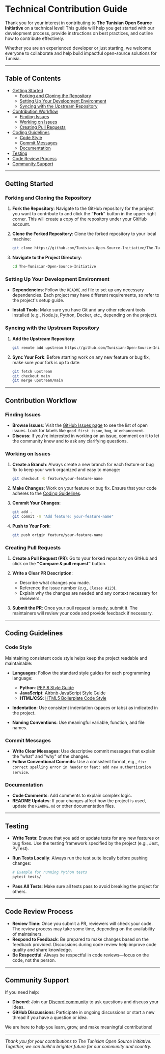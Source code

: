 # Technical Contribution Guide

Thank you for your interest in contributing to **The Tunisian Open Source Initiative** on a technical level! This guide will help you get started with our development process, provide instructions on best practices, and outline how to contribute effectively.

Whether you are an experienced developer or just starting, we welcome everyone to collaborate and help build impactful open-source solutions for Tunisia.

---

## Table of Contents

- [Getting Started](#getting-started)
  - [Forking and Cloning the Repository](#forking-and-cloning-the-repository)
  - [Setting Up Your Development Environment](#setting-up-your-development-environment)
  - [Syncing with the Upstream Repository](#syncing-with-the-upstream-repository)
- [Contribution Workflow](#contribution-workflow)
  - [Finding Issues](#finding-issues)
  - [Working on Issues](#working-on-issues)
  - [Creating Pull Requests](#creating-pull-requests)
- [Coding Guidelines](#coding-guidelines)
  - [Code Style](#code-style)
  - [Commit Messages](#commit-messages)
  - [Documentation](#documentation)
- [Testing](#testing)
- [Code Review Process](#code-review-process)
- [Community Support](#community-support)

---

## Getting Started

### Forking and Cloning the Repository

1. **Fork the Repository**: Navigate to the GitHub repository for the project you want to contribute to and click the **"Fork"** button in the upper right corner. This will create a copy of the repository under your GitHub account.

2. **Clone the Forked Repository**: Clone the forked repository to your local machine:

   ```bash
   git clone https://github.com/Tunisian-Open-Source-Initiative/The-Tunisian-Open-Source-Initiative.git
   ```

3. **Navigate to the Project Directory**:

   ```bash
   cd The-Tunisian-Open-Source-Initiative
   ```

### Setting Up Your Development Environment

- **Dependencies**: Follow the `README.md` file to set up any necessary dependencies. Each project may have different requirements, so refer to the project's setup guide.

- **Install Tools**: Make sure you have Git and any other relevant tools installed (e.g., Node.js, Python, Docker, etc., depending on the project).

### Syncing with the Upstream Repository

1. **Add the Upstream Repository**:

   ```bash
   git remote add upstream https://github.com/Tunisian-Open-Source-Initiative/The-Tunisian-Open-Source-Initiative.git
   ```

2. **Sync Your Fork**: Before starting work on any new feature or bug fix, make sure your fork is up to date:

   ```bash
   git fetch upstream
   git checkout main
   git merge upstream/main
   ```

---

## Contribution Workflow

### Finding Issues

- **Browse Issues**: Visit the [GitHub Issues page](https://github.com/Tunisian-Open-Source-Initiative/The-Tunisian-Open-Source-Initiative/issues) to see the list of open issues. Look for labels like `good first issue`, `bug`, or `enhancement`.
- **Discuss**: If you're interested in working on an issue, comment on it to let the community know and to ask any clarifying questions.

### Working on Issues

1. **Create a Branch**: Always create a new branch for each feature or bug fix to keep your work organized and easy to manage:

   ```bash
   git checkout -b feature/your-feature-name
   ```

2. **Make Changes**: Work on your feature or bug fix. Ensure that your code adheres to the [Coding Guidelines](#coding-guidelines).

3. **Commit Your Changes**:

   ```bash
   git add .
   git commit -m "Add feature: your-feature-name"
   ```

4. **Push to Your Fork**:

   ```bash
   git push origin feature/your-feature-name
   ```

### Creating Pull Requests

1. **Create a Pull Request (PR)**: Go to your forked repository on GitHub and click on the **"Compare & pull request"** button.

2. **Write a Clear PR Description**:
   - Describe what changes you made.
   - Reference the issue number (e.g., `Closes #123`).
   - Explain why the changes are needed and any context necessary for reviewers.

3. **Submit the PR**: Once your pull request is ready, submit it. The maintainers will review your code and provide feedback if necessary.

---

## Coding Guidelines

### Code Style

Maintaining consistent code style helps keep the project readable and maintainable:

- **Languages**: Follow the standard style guides for each programming language:
  - **Python**: [PEP 8 Style Guide](https://www.python.org/dev/peps/pep-0008/)
  - **JavaScript**: [Airbnb JavaScript Style Guide](https://github.com/airbnb/javascript)
  - **HTML/CSS**: [HTML5 Boilerplate Code Style](https://github.com/h5bp/html5-boilerplate/blob/main/doc/code-guide.md)
  
- **Indentation**: Use consistent indentation (spaces or tabs) as indicated in the project.

- **Naming Conventions**: Use meaningful variable, function, and file names.

### Commit Messages

- **Write Clear Messages**: Use descriptive commit messages that explain the "what" and "why" of the changes.
- **Follow Conventional Commits**: Use a consistent format, e.g., `fix: correct spelling error in header` or `feat: add new authentication service`.

### Documentation

- **Code Comments**: Add comments to explain complex logic.
- **README Updates**: If your changes affect how the project is used, update the `README.md` or other documentation files.

---

## Testing

- **Write Tests**: Ensure that you add or update tests for any new features or bug fixes. Use the testing framework specified by the project (e.g., Jest, PyTest).
- **Run Tests Locally**: Always run the test suite locally before pushing changes:

  ```bash
  # Example for running Python tests
  pytest tests/
  ```

- **Pass All Tests**: Make sure all tests pass to avoid breaking the project for others.

---

## Code Review Process

- **Review Time**: Once you submit a PR, reviewers will check your code. The review process may take some time, depending on the availability of maintainers.
- **Respond to Feedback**: Be prepared to make changes based on the feedback provided. Discussions during code review help improve code quality and share knowledge.
- **Be Respectful**: Always be respectful in code reviews—focus on the code, not the person.

---

## Community Support

If you need help:

- **Discord**: Join our [Discord community](hhttps://discord.gg/cTn5EPjE) to ask questions and discuss your ideas.
- **GitHub Discussions**: Participate in ongoing discussions or start a new thread if you have a question or idea.

We are here to help you learn, grow, and make meaningful contributions!

---

*Thank you for your contributions to The Tunisian Open Source Initiative. Together, we can build a brighter future for our community and country.*